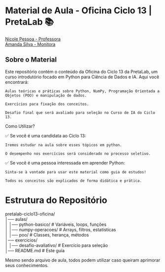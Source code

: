 #  Material de Aula - Oficina Ciclo 13 | PretaLab 📚

[Nicole Pessoa - Professora](https://www.linkedin.com/in/nicole-pessoa/)<br>
[Amanda Silva - Monitora](https://www.linkedin.com/in/amanda-silva-dev/)

## Sobre o Material

Este repositório contém o conteúdo da Oficina do Ciclo 13 da PretaLab, um curso introdutório focado em Python para Ciência de Dados e IA. Aqui você encontrará:

    Aulas teóricas e práticas sobre Python, NumPy, Programação Orientada a Objetos (POO) e manipulação de dados.

    Exercícios para fixação dos conceitos.

    Desafio final que será avaliado para seleção no Curso de IA do Ciclo 13.

Como Utilizar?

✅ Se você é uma candidata ao Ciclo 13:

    Iremos estudar na aula sobre esses tópicos em python.

    O desempenho nos exercícios será considerado no processo seletivo.

✅ Se você é uma pessoa interessada em aprender Python:

    Sinta-se à vontade para usar este material como guia de estudos!

    Todos os conceitos são explicados de forma didática e prática.

# Estrutura do Repositório

pretalab-ciclo13-oficina/  
│── aulas/  
│   │── python-basico/           # Variáveis, loops, funções  
│   │── numpy-operacoes/         # Arrays, filtros, estatísticas  
│   │── poo/                     # Classes, herança, métodos  
│── exercicios/  
│   │── desafio-avaliativo/      # Exercício para seleção  
│── README.md                    # Este guia  

Mesmo sendo arquivo de aula, todos podem utilizar caso queiram aprimorar seus conhecimentos.
